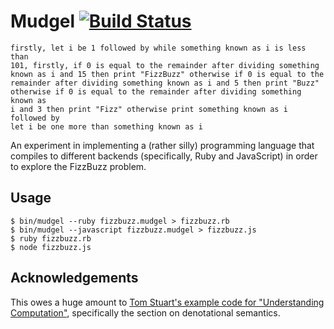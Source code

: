 # Mudgel [![Build Status](https://travis-ci.org/mudge/mudgel.svg?branch=master)](http://travis-ci.org/mudge/mudgel)

    firstly, let i be 1 followed by while something known as i is less than
    101, firstly, if 0 is equal to the remainder after dividing something
    known as i and 15 then print "FizzBuzz" otherwise if 0 is equal to the
    remainder after dividing something known as i and 5 then print "Buzz"
    otherwise if 0 is equal to the remainder after dividing something known as
    i and 3 then print "Fizz" otherwise print something known as i followed by
    let i be one more than something known as i

An experiment in implementing a (rather silly) programming language that
compiles to different backends (specifically, Ruby and JavaScript) in order to
explore the FizzBuzz problem.

## Usage

```console
$ bin/mudgel --ruby fizzbuzz.mudgel > fizzbuzz.rb
$ bin/mudgel --javascript fizzbuzz.mudgel > fizzbuzz.js
$ ruby fizzbuzz.rb
$ node fizzbuzz.js
```

## Acknowledgements

This owes a huge amount to [Tom Stuart's example code for "Understanding
Computation"](https://github.com/tomstuart/computationbook), specifically the
section on denotational semantics.
